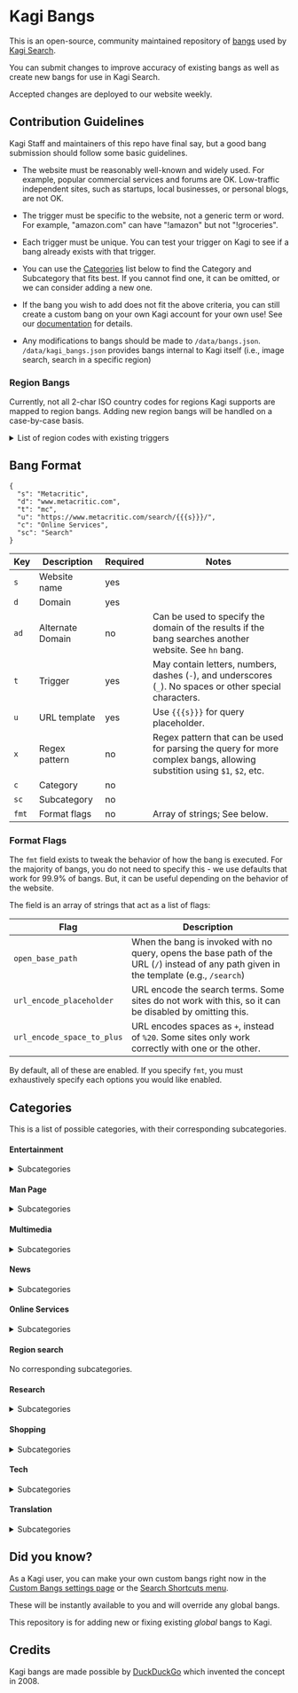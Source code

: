 # Kagi Bangs

This is an open-source, community maintained repository of [bangs](https://help.kagi.com/kagi/features/bangs.html) used by [Kagi Search](https://kagi.com).

You can submit changes to improve accuracy of existing bangs as well as create new bangs for use in Kagi Search.

Accepted changes are deployed to our website weekly.


## Contribution Guidelines

Kagi Staff and maintainers of this repo have final say, but a good bang submission should follow some basic guidelines.

- The website must be reasonably well-known and widely used.
  For example, popular commercial services and forums are OK.
  Low-traffic independent sites, such as startups, local businesses, or personal blogs, are not OK.

- The trigger must be specific to the website, not a generic term or word.
  For example, "amazon.com" can have "!amazon" but not "!groceries".

- Each trigger must be unique.
  You can test your trigger on Kagi to see if a bang already exists with that trigger.

- You can use the [Categories](#categories) list below to find the Category and Subcategory that fits best.
  If you cannot find one, it can be omitted, or we can consider adding a new one.

- If the bang you wish to add does not fit the above criteria, you can still create a custom bang on your own Kagi account for your own use!
  See our [documentation](https://help.kagi.com/kagi/features/bangs.html#custom-bangs) for details.

- Any modifications to bangs should be made to `/data/bangs.json`. `/data/kagi_bangs.json` provides bangs internal to Kagi itself (i.e., image search, search in a specific region)

### Region Bangs

Currently, not all 2-char ISO country codes for regions Kagi supports are mapped to region bangs.
Adding new region bangs will be handled on a case-by-case basis.

<details>
<summary>List of region codes with existing triggers</summary>

| Trigger | Current site                      | Category        | Region                                       |
| ------- | --------------------------------- | --------------- | -------------------------------------------- |
| ac      | Allociné                          | Entertainment   | Ascension Island                             |
| ad      | Ask Different                     | Entertainment   | Andorra                                      |
| ae      | aliexpress.com                    | Shopping        | United Arab Emirates                         |
| af      | Acronym Finder                    | Research        | Afghanistan                                  |
| ag      | Android Geeks                     | Tech            | Antigua and Barbuda                          |
| ai      | Kagi Assistant                    |                 | Anguilla                                     |
| al      | AniList                           | Entertainment   | Albania                                      |
| am      | Amazon.com                        | Shopping        | Armenia                                      |
| ao      | Amazon Orders                     | Shopping        | Angola                                       |
| as      | Kagi Assistant                    |                 | American Samoa                               |
| aw      | Arch Linux Wiki                   | Tech            | Aruba                                        |
| ax      | androidxref                       | Tech            | Åland Islands                                |
| az      | Amazon.com                        | Shopping        | Azerbaijan                                   |
| ba      | Beer Advocate                     | Entertainment   | Bosnia and Herzegovina                       |
| bb      | Bitbucket                         | Tech            | Barbados                                     |
| bd      | baidu                             | Online Services | Bangladesh                                   |
| bf      | BuzzFeed                          | Entertainment   | Burkina Faso                                 |
| bg      | BibleGateway                      | Online Services | Bulgaria                                     |
| bh      | B&H Photo Video                   | Shopping        | Bahrain                                      |
| bi      | Bing Images                       | Online Services | Burundi                                      |
| bl      | The British Library Catalogue     | Research        | Saint Barthélemy                             |
| bm      | bing maps                         | Online Services | Bermuda                                      |
| bn      | Barnes and Noble                  | Shopping        | Brunei                                       |
| bo      | Boerse Online                     | News            | Bolivia                                      |
| bq      | BloombergQuint                    | News            | Bonaire, Sint Eustatius and Saba             |
| bs      | Bing Shopping                     | Shopping        | Bahamas                                      |
| bt      | Microsoft/Bing Translator         | Online Services | Bhutan                                       |
| bv      | Bing Videos                       | Online Services | Bouvet Island                                |
| bw      | Bing Weather                      | News            | Botswana                                     |
| cc      | Openverse Creative Commons Search | Online Services | Cocos (Keeling) Islands                      |
| cd      | Collins Dictionary                | Research        | Congo, Democratic Republic of the            |
| cg      | CultureGraph                      | Research        | Congo                                        |
| ci      | CodeIgniter                       | Tech            | Côte d'Ivoire                                |
| ck      | Chefkoch.de                       | Research        | Cook Islands                                 |
| cl      | Craigslist                        | Shopping        | Chile                                        |
| cr      | codereview.stackexchange.com      | Tech            | Costa Rica                                   |
| cu      | CanIUse                           | Tech            | Cuba                                         |
| cv      | Cross Validated                   | Tech            | Cabo Verde                                   |
| cw      | CodeWars                          | Tech            | Curaçao                                      |
| dj      | Django documentation              | Tech            | Djibouti                                     |
| dm      | Daily Motion                      | Multimedia      | Dominica                                     |
| do      | DigitalOcean                      | Tech            | Dominican Republic                           |
| dz      | Deezer                            | Multimedia      | Algeria                                      |
| ec      | Ecosia                            | Online Services | Ecuador                                      |
| eg      | Kagi Search                       | Entertainment   | Egypt                                        |
| eh      | English Heritage                  | Entertainment   | Western Sahara                               |
| er      | Erowid                            | Research        | Eritrea                                      |
| et      | El Tiempo                         | News            | Ethiopia                                     |
| fi      | finanzen.net                      | Online Services | Finland                                      |
| fj      | Funnyjunk                         | Entertainment   | Fiji                                         |
| fk      | Flipkart                          | Shopping        | Falkland Islands                             |
| fm      | Filmaster                         | Multimedia      | Micronesia (Federated States of)             |
| fo      | File.org                          | Research        | Faroe Islands                                |
| ga      | Google Australia                  | Online Services | Gabon                                        |
| gd      | Google Docs                       | Online Services | Grenada                                      |
| ge      | Google Encrypted                  | Online Services | Georgia                                      |
| gf      | Google Finance                    | Online Services | French Guiana                                |
| gg      | Google Groups                     | Online Services | Guernsey                                     |
| gh      | GitHub                            | Tech            | Ghana                                        |
| gi      | Google Images                     | Online Services | Gibraltar                                    |
| gl      | OpenGL                            | Tech            | Greenland                                    |
| gm      | Google Maps                       | Online Services | Gambia                                       |
| gn      | Google News                       | News            | Guinea                                       |
| gp      | Google Play                       | Tech            | Guadeloupe                                   |
| gq      | GQ                                | News            | Equatorial Guinea                            |
| gr      | Goodreads                         | Multimedia      | Greece                                       |
| gs      | Google Shopping                   | Online Services | South Georgia and the South Sandwich Islands |
| gt      | Google Translate                  | Online Services | Guatemala                                    |
| gu      | Kagi Search                       | News            | Guam                                         |
| gw      | Gentoo Wiki                       | Tech            | Guinea-Bissau                                |
| gy      | Google                            | Online Services | Guyana                                       |
| hk      | HackTips                          | Tech            | Hong Kong                                    |
| hm      | HERE maps                         | Online Services | Heard Island and McDonald Islands            |
| hn      | Hacker News                       | Tech            | Honduras                                     |
| ht      | HookTube                          | Multimedia      | Haiti                                        |
| ie      | Kagi Search                       | Online Services | Ireland                                      |
| is      | Ilmainen Sanakirja                | Online Services | Iceland                                      |
| je      | Tanoshii Japanese                 | Research        | Jersey                                       |
| jm      | Joe Monster                       | Entertainment   | Jamaica                                      |
| jo      | Jotrin Electronics                | Shopping        | Jordan                                       |
| kg      | KG-Portal                         | Entertainment   | Kyrgyzstan                                   |
| kh      | Kubeapps Hub                      | Tech            | Cambodia                                     |
| ki      | Kagi Assistant (with Ki)          | Tech            | Kiribati                                     |
| km      | Karaoke Mugen                     | Multimedia      | Comoros                                      |
| kn      | Knoema                            | Research        | Saint Kitts and Nevis                        |
| kp      | Kupujemprodajem                   | Shopping        | North Korea                                  |
| la      | Langenscheidt                     | Research        | Laos                                         |
| lb      | letterboxd                        | Entertainment   | Lebanon                                      |
| lc      | Laracasts                         | Tech            | Saint Lucia                                  |
| li      | LinkedIn                          | Online Services | Liechtenstein                                |
| lk      | LolKing                           | Entertainment   | Sri Lanka                                    |
| ls      | LittleSis                         | Research        | Lesotho                                      |
| lt      | LibraryThing                      | Multimedia      | Lithuania                                    |
| lu      | Liberty University                | Research        | Luxembourg                                   |
| lv      | Livermore library                 | Research        | Latvia                                       |
| ma      | Memory Alpha                      | Entertainment   | Morocco                                      |
| mc      | Metacritic                        | Online Services | Monaco                                       |
| md      | Microsoft Docs                    | Tech            | Moldova                                      |
| me      | Mass Effect Wiki                  | Entertainment   | Montenegro                                   |
| mf      | Morguefile                        | Multimedia      | Saint Martin                                 |
| mh      | The Monster Hunter Wiki           | Entertainment   | Marshall Islands                             |
| mk      | Mechanical Keyboards              | Shopping        | North Macedonia                              |
| ml      | Google Maps Lite                  | Online Services | Mali                                         |
| mm      | Macmillan Dictionary              | Online Services | Myanmar                                      |
| mn      | medicinanet                       | Research        | Mongolia                                     |
| mo      | MathOverflow                      | Research        | Macao                                        |
| mp      | MenuPages                         | Research        | Northern Mariana Islands                     |
| mq      | MapQuest                          | Online Services | Martinique                                   |
| mr      | Mac Rumors                        | Tech            | Mauritania                                   |
| ms      | Microsoft                         | Tech            | Montserrat                                   |
| mt      | Multitran                         | Research        | Malta                                        |
| mu      | MacUpdate                         | Tech            | Mauritius                                    |
| mv      | Myvideo                           | Multimedia      | Maldives                                     |
| mw      | Merriam-Webster Dictionary        | Research        | Malawi                                       |
| mx      | MxToolbox                         | Tech            | Mexico                                       |
| mz      | Mittelbayerische Zeitung          | News            | Mozambique                                   |
| na      | NAVER                             | Online Services | Namibia                                      |
| nc      | Namecheap                         | Tech            | New Caledonia                                |
| ne      | Newegg                            | Shopping        | Niger                                        |
| nf      | Netflix                           | Entertainment   | Norfolk Island                               |
| ng      | AngularJS                         | Tech            | Nigeria                                      |
| ni      | National Instruments              | Tech            | Nicaragua                                    |
| np      | The Noun Project                  | Multimedia      | Nepal                                        |
| nr      | Nixpkgs Repository                | Tech            | Nauru                                        |
| nu      | nu.nl                             | News            | The Netherlands                              |
| pa      | Páginas Amarillas                 | Online Services | Panama                                       |
| pe      | Dicionário Porto Editora          | Research        | Peru                                         |
| pf      | PrintFriendly                     | Online Services | French Polynesia                             |
| pg      | Project Gutenberg                 | Multimedia      | Papua New Guinea                             |
| ph      | Product Hunt                      | Shopping        | Philippines                                  |
| pk      | Peekier                           | Research        | Pakistan                                     |
| pm      | pubmed                            | Research        | Saint Pierre and Miquelon                    |
| pn      | Amazon Prime NOW                  | Shopping        | Pitcairn                                     |
| pr      | PR Vademecum Argentina            | Research        | Puerto Rico                                  |
| ps      | Playstation                       | Shopping        | Palestine                                    |
| pw      | Pricewatch                        | Shopping        | Palau                                        |
| py      | Python                            | Tech            | Paraguay                                     |
| ro      | admin.ch                          | Research        | Romania                                      |
| ru      | RedUSERS                          | Tech            | Russia                                       |
| rw      | RationalWiki                      | Research        | Rwanda                                       |
| sa      | Scientific American               | News            | Saudi Arabia                                 |
| sb      | SwagBucks                         | Online Services | Solomon Islands                              |
| sc      | SoundCloud                        | Multimedia      | Seychelles                                   |
| sd      | SlickDeals                        | Shopping        | Sudan                                        |
| sg      | Sourcegraph                       | Tech            | Singapore                                    |
| sh      | Shodan                            | Tech            | Saint Helena, Ascension and Tristan da Cunha |
| sj      | sitejabber                        | Online Services | Svalbard and Jan Mayen                       |
| sk      | Songkick                          | Entertainment   | Slovakia                                     |
| sl      | Setlist.fm                        | Multimedia      | Sierra Leone                                 |
| sm      | Smashing Magazine                 | News            | San Marino                                   |
| sn      | SoylentNews                       | News            | Senegal                                      |
| so      | Stack Overflow                    | Tech            | Somalia                                      |
| sr      | reddit                            | Entertainment   | Suriname                                     |
| ss      | SurreySearch                      | Research        | South Sudan                                  |
| st      | stocktwits                        | News            | Sao Tome and Principe                        |
| sv      | Voat                              | Entertainment   | El Salvador                                  |
| sx      | Stack Exchange                    | Online Services | Sint Maarten                                 |
| sy      | Big Huge  Thesaurus               | Research        | Syria                                        |
| sz      | Süddeutsche Zeitung               | News            | Eswatini                                     |
| ta      | tripadvisor                       | Research        | Tristan da Cunha                             |
| tc      | Techcrunch                        | Tech            | Turks and Caicos Islands                     |
| td      | TimeAndDate                       | Online Services | Chad                                         |
| tf      | Tensor Flow                       | Tech            | French Southern Territories                  |
| tj      | Taco John's                       | Shopping        | Tajikistan                                   |
| tl      | Team Liquid                       | Entertainment   | Timor-Leste                                  |
| tm      | Trade Me                          | Shopping        | Turkmenistan                                 |
| tn      | Times Now                         | News            | Tunisia                                      |
| tr      | Google Translate                  | Translation     | Turkey                                       |
| tt      | Texas Tribune                     | News            | Trinidad and Tobago                          |
| tv      | tv.com                            | Entertainment   | Tuvalu                                       |
| tz      | timeanddate                       | News            | Tanzania                                     |
| ug      | Ultimate Guitar                   | Entertainment   | Uganda                                       |
| va      | Vim Awesome                       | Tech            | Vatican City                                 |
| vc      | VoucherCodes                      | Shopping        | Saint Vincent and the Grenadines             |
| ve      | VideoETA                          | Entertainment   | Venezuela                                    |
| vg      | Google                            | Online Services | British Virgin Islands                       |
| wf      | fr.wikipedia.org                  | Online Services | Wallis and Futuna                            |
| ws      | Wikisource                        | Multimedia      | Samoa                                        |
| yt      | YouTube                           | Multimedia      | Mayotte                                      |
| zw      | Zelda Wiki                        | Entertainment   | Zimbabwe                                     |

</details>

## Bang Format

```jsonc
{
  "s": "Metacritic",
  "d": "www.metacritic.com",
  "t": "mc",
  "u": "https://www.metacritic.com/search/{{{s}}}/",
  "c": "Online Services",
  "sc": "Search"
}
```

Key   | Description  | Required | Notes
------|--------------|----------|------
`s`   | Website name | yes      |
`d`   | Domain       | yes      |
`ad`  | Alternate Domain | no   | Can be used to specify the domain of the results if the bang searches another website. See `hn` bang.
`t`   | Trigger      | yes      | May contain letters, numbers, dashes (`-`), and underscores (`_`). No spaces or other special characters.
`u`   | URL template | yes      | Use `{{{s}}}` for query placeholder.
`x`   | Regex pattern | no      | Regex pattern that can be used for parsing the query for more complex bangs, allowing substition using `$1`, `$2`, etc.
`c`   | Category     | no       |
`sc`  | Subcategory  | no       |
`fmt` | Format flags | no       | Array of strings; See below.

### Format Flags

The `fmt` field exists to tweak the behavior of how the bang is executed.
For the majority of bangs, you do not need to specify this - we use defaults that work for 99.9% of bangs.
But, it can be useful depending on the behavior of the website.

The field is an array of strings that act as a list of flags:

Flag                       | Description
---------------------------|----------------------
`open_base_path`           | When the bang is invoked with no query, opens the base path of the URL (`/`) instead of any path given in the template (e.g., `/search`)
`url_encode_placeholder`   | URL encode the search terms. Some sites do not work with this, so it can be disabled by omitting this.
`url_encode_space_to_plus` | URL encodes spaces as `+`, instead of `%20`. Some sites only work correctly with one or the other.

By default, all of these are enabled.
If you specify `fmt`, you must exhaustively specify each options you would like enabled.

## Categories

This is a list of possible categories, with their corresponding subcategories.

#### Entertainment

<details>
<summary>Subcategories</summary>

  - Audio
  - Blogs
  - Blogs (intl)
  - Comics
  - Events
  - Forum
  - Games (Minecraft)
  - Games (Pokemon)
  - Games (WOW)
  - Games (general)
  - Games (offline)
  - Games (specific)
  - Misc
  - Movies
  - Music
  - Radio
  - Sports
  - TV

</details>

#### Man Page

<details>
<summary>Subcategories</summary>

  - Sysadmin

</details>

#### Multimedia

<details>
<summary>Subcategories</summary>

  - Books
  - Docs
  - Games (general)
  - General
  - Images
  - Movies
  - Music
  - Music (Folk)
  - Music (Lyrics)
  - Video

</details>

#### News

<details>
<summary>Subcategories</summary>

  - Aggregators
  - Broadcast
  - Business
  - International
  - Magazine
  - Magazine (car)
  - Magazine (fashion)
  - Newspaper
  - Newspaper (intl)
  - Online
  - Specialty
  - Weather

</details>

#### Online Services

<details>
<summary>Subcategories</summary>

  - AI Chatbots
  - Events
  - Google
  - Jobs
  - Maps
  - Search
  - Search (DDG)
  - Search (Private)
  - Search (Real-time)
  - Search (non-US)
  - Social
  - Social (intl)
  - Social news/links
  - Sysadmin
  - Tools
  - Tools (URLs)
  - Tools (fundraising)
  - Tracking

</details>

#### Region search

No corresponding subcategories.

#### Research

<details>
<summary>Subcategories</summary>

  - Academic
  - Academic (biology)
  - Academic (math/cs)
  - Food
  - Government
  - Health
  - Law
  - Learning
  - Learning (intl)
  - Local
  - Real Estate
  - Reference
  - Reference (fun)
  - Reference (religion)
  - Reference (science)
  - Reference (words intl)
  - Reference (words)
  - Topical
  - Travel

</details>

#### Shopping

<details>
<summary>Subcategories</summary>

  - Big box/department
  - Online
  - Online (deals)
  - Online (intl)
  - Online (marketplace)
  - Services
  - Tech
  - Tech (domains)

</details>

#### Tech

<details>
<summary>Subcategories</summary>

  - Blogs
  - Blogs (intl)
  - Chakra
  - Companies
  - Cryptocurrency
  - Design
  - Domains
  - Downloads
  - Downloads (add-ons)
  - Downloads (apps)
  - Downloads (code)
  - Downloads (software)
  - Language (perl)
  - Languages (.net)
  - Languages (Crystal)
  - Languages (Mathematica)
  - Languages (Matlab)
  - Languages (c++)
  - Languages (clojure)
  - Languages (cocoa)
  - Languages (coldfusion)
  - Languages (csharp)
  - Languages (d)
  - Languages (erlang)
  - Languages (go)
  - Languages (haskell)
  - Languages (html)
  - Languages (java)
  - Languages (javascript)
  - Languages (latex)
  - Languages (lisp)
  - Languages (lua)
  - Languages (other)
  - Languages (perl)
  - Languages (php)
  - Languages (python)
  - Languages (r)
  - Languages (racket)
  - Languages (ruby)
  - Languages (scala)
  - Languages (scheme)
  - Languages (vala)
  - Languages (nix)
  - Libraries/Frameworks
  - Libraries/Frameworks (KDE)
  - Libraries/Frameworks (wordpress)
  - Programming
  - Search (DDG)
  - Startups
  - Sysadmin
  - Sysadmin (Arch)
  - Sysadmin (Fedora)
  - Sysadmin (FreeBSD)
  - Sysadmin (Gentoo)
  - Sysadmin (RedHat)
  - Sysadmin (Ubuntu)
  - Sysadmin (debian)
  - Sysadmin (man)
  - Sysadmin (network)
  - Sysadmin (packages)
  - Tools
  - Tools (URLs)

</details>

#### Translation

<details>
<summary>Subcategories</summary>

  - General
  - Google

</details>

## Did you know?

As a Kagi user, you can make your own custom bangs right now in the [Custom Bangs settings page](https://help.kagi.com/kagi/features/bangs.html#custom-bangs) or the [Search Shortcuts menu](https://help.kagi.com/kagi/features/search-shortcuts.html).

These will be instantly available to you and will override any global bangs.

This repository is for adding new or fixing existing *global* bangs to Kagi.


## Credits

Kagi bangs are made possible by [DuckDuckGo](https://duckduckgo.com) which invented the concept in 2008.
